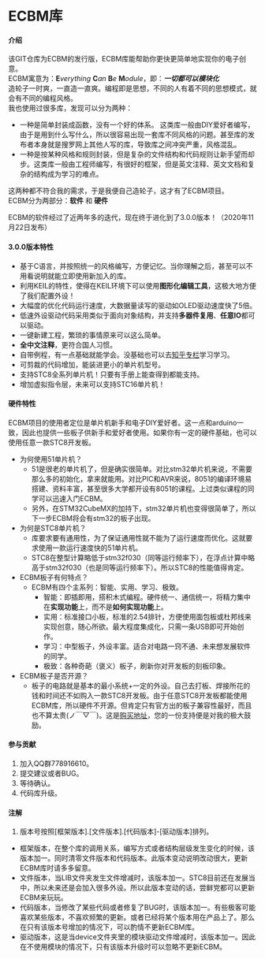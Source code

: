 ﻿# ECBM库

#### 介绍
该GIT仓库为ECBM的发行版，ECBM库能帮助你更快更简单地实现你的电子创意。  
ECBM寓意为：**E***verything* **C***an* **B***e* **M***odule*，即：***一切都可以模块化***  
造轮子一时爽，一直造一直爽。编程即是思想，不同的人有着不同的思想模式，就会有不同的编程风格。   
我也使用过很多库，发现可以分为两种：   
* 一种是简单封装成函数，没有一个好的体系。 这类库一般由DIY爱好者编写，由于是用到什么写什么，所以很容易出现一套库不同风格的问题。甚至库的发布者本身就是搜罗网上其他人写的库，导致库之间冲突严重，风格混乱。   
* 一种是按某种风格和规则封装，但是复杂的文件结构和代码规则让新手望而却步。这类库一般由工程师编写，有很好的框架，但是英文注释、英文文档和复杂的结构成为学习的难点。  

这两种都不符合我的需求，于是我便自己造轮子，这才有了ECBM项目。  
ECBM分为两部分：**软件** 和 **硬件**  

ECBM的软件经过了近两年多的迭代，现在终于进化到了3.0.0版本！（2020年11月22日发布）

#### 3.0.0版本特性  

* 基于C语言，并按照统一的风格编写，方便记忆。当你理解之后，甚至可以不用看说明就能立即使用新加入的库。  
* 利用KEIL的特性，使得在KEIL环境下可以使用**图形化编辑工具**，这极大地方便了我们配置外设！  
* 大幅度的优化代码运行速度，大数据量读写的驱动如OLED驱动速度快了5倍。
* 低速外设驱动代码采用类似于面向对象结构，并支持**多器件复用**、**任意IO**都可以驱动。
* 一键新建工程，繁琐的事情原来可以这么简单。
* **全中文注释**，更符合国人习惯。
* 自带例程，有一点基础就能学会。没基础也可以去[知乎专栏](https://www.zhihu.com/column/c_1103988350364495872)学习学习。
* 可剪裁的代码增加，能装进更小的单片机型号。
* 支持STC8全系列单片机！只要有手册上能查得到都能支持。
* 增加虚拟指令层，未来可以支持STC16单片机！

#### 硬件特性   

ECBM项目的使用者定位是单片机新手和电子DIY爱好者。这一点和arduino一致，因此也提供一些板子供新手和爱好者使用。如果你有一定的硬件基础，也可以使用任意一款STC8开发板。   
* 为何使用51单片机？  
    * 51是很老的单片机了，但是确实很简单。对比stm32单片机来说，不需要那么多的初始化，拿来就能用。对比PIC和AVR来说，8051的编译环境易搭建、资料丰富，甚至很多大学都开设有8051的课程。上过类似课程的同学可以迅速入门ECBM。  
    * 另外，在STM32CubeMX的加持下，stm32单片机也变得很简单了，所以下一步ECBM将会有stm32的板子出现。
* 为何是STC8单片机？  
    * 库要求要有通用性，为了保证通用性就不能为了运行速度而优化。这就要求使用一款运行速度快的51单片机。  
    * STC8在整型计算略低于stm32f030（同等运行频率下），在浮点计算中略高于stm32f030（也是同等运行频率下）。所以STC8的性能值得肯定。  
* ECBM板子有何特点？  
    * ECBM有四个主系列：智能、实用、学习、极致。  
        * 智能：即插即用，搭积木式编程。硬件统一、通信统一，将精力集中在**实现功能**上，而不是**如何实现功能**上。    
        * 实用：标准接口小板，标准的2.54排针，方便使用面包板或杜邦线来实现创意，随心所欲。最大程度集成化，只需一条USB即可开始创作。  
        * 学习：中型板子，外设丰富。适合对电路一窍不通、未来想发展软件的同学。  
        * 极致：各种奇葩（褒义）板子，刷新你对开发板的刻板印象。  
* ECBM板子是否开源？  
    * 板子的电路就是基本的最小系统+一定的外设。自己去打板、焊接所花的钱和时间还不如购入一款STC8开发板。由于任意STC8开发板都能使用ECBM库，所以硬件不开源。但肯定只有官方出的板子兼容性最好，而且也不算太贵(ノ￣▽￣)。这是[购买地址](https://shop179570892.taobao.com/index.htm?spm=2013.1.w5002-21430097888.2.54374be8ul78Pw)，您的一份支持便是对我的极大鼓励。

#### 参与贡献

1. 加入QQ群778916610。
2. 提交建议或者BUG。
3. 等待确认。
4. 代码库升级。


#### 注解

1. 版本号按照[框架版本].[文件版本].[代码版本]-[驱动版本]排列。
* 框架版本，在整个库的调用关系，编写方式或者结构层级发生变化的时候，该版本加一。同时清零文件版本和代码版本。此版本变动说明改动很大，更新ECBM库时请多多留意。
* 文件版本，当LIB文件夹发生文件增减时，该版本加一。STC8目前还在发展当中，所以未来还是会加入很多外设。所以此版本变动的话，尝鲜党都可以更新ECBM来玩玩。
* 代码版本，当修改了某些代码或者修复了BUG时，该版本加一。有些极客可能喜欢某些版本，不喜欢频繁的更新。或者已经将某个版本用在产品上了。那么在只有该版本号增加的情况下，可以酌情不更新ECBM库。
* 驱动版本，这是当device文件夹里的模块驱动文件增减时，该版本加一。因此在不使用模块的情况下，只有该版本升级时可以忽略不更新ECBM。